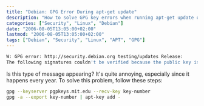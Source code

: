 ```yaml
---
title: "Debian: GPG Error During apt-get update"
description: "How to solve GPG key errors when running apt-get update on Debian systems"
categories: ["Security", "Linux", "Debian"]
date: "2006-08-05T13:05:00+02:00"
lastmod: "2006-08-05T13:05:00+02:00"
tags: ["Debian", "Security", "Linux", "APT", "GPG"]
---
```


```bash
W: GPG error: http://security.debian.org testing/updates Release:
The following signatures couldn't be verified because the public key is not available: NO_PUBKEY key-number
```

Is this type of message appearing? It's quite annoying, especially since it happens every year. To solve this problem, follow these steps:

```bash
gpg --keyserver pgpkeys.mit.edu --recv-key key-number
gpg -a --export key-number | apt-key add -
```
